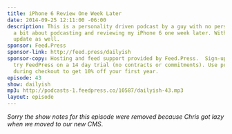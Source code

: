 ```yaml
---
title: iPhone 6 Review One Week Later
date: 2014-09-25 12:11:00 -06:00
description: This is a personality driven podcast by a guy with no personality. Podcasting
  a bit about podcasting and reviewing my iPhone 6 one week later. With a quick Patreon
  update as well.
sponsor: Feed.Press
sponsor-link: http://feed.press/dailyish
sponsor-copy: Hosting and feed support provided by Feed.Press.  Sign-up today and
  try FeedPress on a 14 day trial (no contracts or commitments). Use promo code "dailyish"
  during checkout to get 10% off your first year.
episode: 43
show: dailyish
mp3: http://podcasts-1.feedpress.co/10587/dailyish-43.mp3
layout: episode
---
```


<em>Sorry the show notes for this episode were removed because Chris got lazy when we moved to our new CMS</em>.
